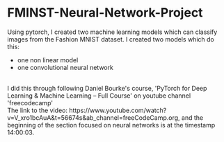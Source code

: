 # FMINST-Neural-Network-Project
Using pytorch, I created two machine learning models which can classify images from the Fashion MNIST dataset. I created two models which do this: <br>
- one non linear model <br>
- one convolutional neural network <br>
<br>
I did this through following Daniel Bourke's course, 'PyTorch for Deep Learning & Machine Learning – Full Course' on youtube channel 'freecodecamp' <br>
The link to the video: https://www.youtube.com/watch?v=V_xro1bcAuA&t=56674s&ab_channel=freeCodeCamp.org, and the beginning of the section focused on neural networks is at the timestamp 14:00:03.

